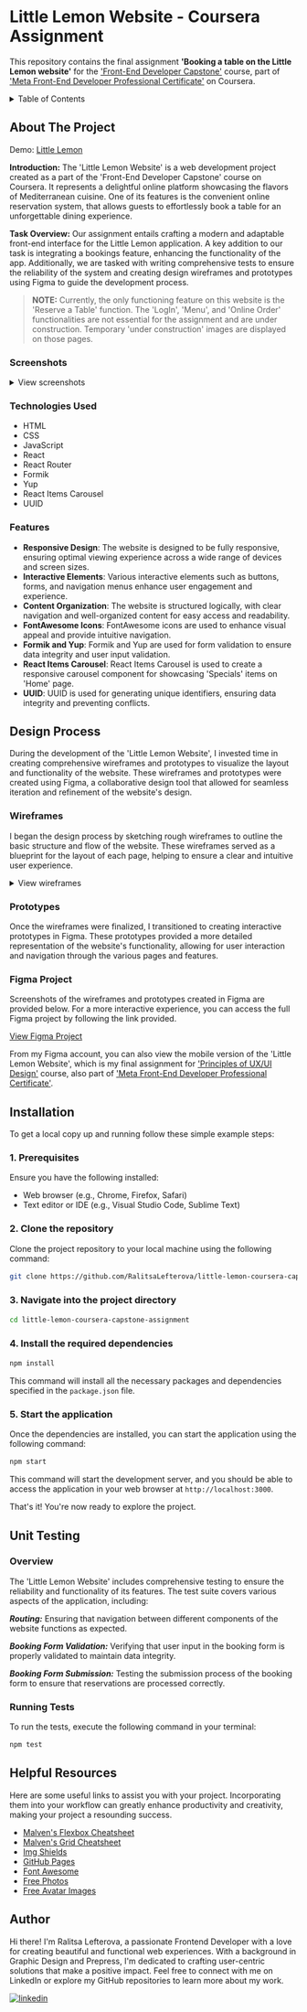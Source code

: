 # Little Lemon Website - Coursera Assignment

This repository contains the final assignment **'Booking a table on the Little Lemon website'** for the ['Front-End Developer Capstone'](https://www.coursera.org/learn/meta-front-end-developer-capstone) course, part of ['Meta Front-End Developer Professional Certificate'](https://www.coursera.org/professional-certificates/meta-front-end-developer) on Coursera.

<!-- TABLE OF CONTENTS -->
<details>
  <summary>Table of Contents</summary>
  <ol>
    <li>
      <a href="#about-the-project">About The Project</a>
      <ul>
        <li><a href="#screenshots">Screenshots</a></li>
        <li><a href="#technologies-used">Technologies Used</a></li>
        <li><a href="#features">Features</a></li>
      </ul>
    </li>
    <li>
      <a href="#design-process">Design Process</a>
      <ul>
        <li><a href="#wireframes">Wireframes</a></li>
        <li><a href="#prototypes">Prototypes</a></li>
        <li><a href="#figma-project">Figma Project</a></li>
      </ul>
    </li>
    <li><a href="#installation">Installation</a></li>
    <li><a href="#unit-testing">Unit Testing</a></li>
    <li><a href="#helpful-resources">Helpful Resources</a></li>
    <li><a href="#author">Author</a></li>
  </ol>
</details>

<!-- ABOUT THE PROJECT -->

## About The Project

Demo: [Little Lemon](https://example.com)

**Introduction:** The 'Little Lemon Website' is a web development project created as a part of the 'Front-End Developer Capstone' course on Coursera. It represents a delightful online platform showcasing the flavors of Mediterranean cuisine. One of its features is the convenient online reservation system, that allows guests to effortlessly book a table for an unforgettable dining experience.

**Task Overview:** Our assignment entails crafting a modern and adaptable front-end interface for the Little Lemon application. A key addition to our task is integrating a bookings feature, enhancing the functionality of the app. Additionally, we are tasked with writing comprehensive tests to ensure the reliability of the system and creating design wireframes and prototypes using Figma to guide the development process.

> **NOTE:** Currently, the only functioning feature on this website is the 'Reserve a Table' function. The 'LogIn', 'Menu', and 'Online Order' functionalities are not essential for the assignment and are under construction. Temporary 'under construction' images are displayed on those pages.

### Screenshots

<details>
  <summary>View screenshots</summary>
<p align="center">
[![Product Name Screen Shot][product-screenshot]](https://example.com)
</p>
</details>

### Technologies Used

- HTML
- CSS
- JavaScript
- React
- React Router
- Formik
- Yup
- React Items Carousel
- UUID

### Features

- **Responsive Design**: The website is designed to be fully responsive, ensuring optimal viewing experience across a wide range of devices and screen sizes.
- **Interactive Elements**: Various interactive elements such as buttons, forms, and navigation menus enhance user engagement and experience.
- **Content Organization**: The website is structured logically, with clear navigation and well-organized content for easy access and readability.
- **FontAwesome Icons**: FontAwesome icons are used to enhance visual appeal and provide intuitive navigation.
- **Formik and Yup**: Formik and Yup are used for form validation to ensure data integrity and user input validation.
- **React Items Carousel**: React Items Carousel is used to create a responsive carousel component for showcasing 'Specials' items on 'Home' page.
- **UUID**: UUID is used for generating unique identifiers, ensuring data integrity and preventing conflicts.

<!-- DESIGN PROCESS -->

## Design Process

During the development of the 'Little Lemon Website', I invested time in creating comprehensive wireframes and prototypes to visualize the layout and functionality of the website. These wireframes and prototypes were created using Figma, a collaborative design tool that allowed for seamless iteration and refinement of the website's design.

### Wireframes

I began the design process by sketching rough wireframes to outline the basic structure and flow of the website. These wireframes served as a blueprint for the layout of each page, helping to ensure a clear and intuitive user experience.

<details>
  <summary>View wireframes</summary>

  <p align="center"><strong>Home Page Wireframe:</strong></p>
  <p align="center">
    <img src="/src/assets/images/readme/home-page-wireframe.jpg" alt="home-page-wireframe" width="350">
  </p>

  <p align="center"><strong>About Us Wireframe:</strong></p>
  <p align="center">
    <img src="/src/assets/images/readme/about-us-wireframe.jpg" alt="about-us-wireframe" width="350">
  </p>

  <p align="center"><strong>Reservation Wireframe:</strong></p>
  <p align="center">
    <img src="/src/assets/images/readme/reservation-wireframe.jpg" alt="reservation-wireframe" width="350">
  </p>
  
  <p align="center"><strong>Booking Confirmed Wireframe:</strong></p>
  <p align="center">
    <img src="/src/assets/images/readme/booking-confirmed-wireframe.jpg" alt="booking-confirmed-wireframe" width="350">
  </p>

</details>

### Prototypes

Once the wireframes were finalized, I transitioned to creating interactive prototypes in Figma. These prototypes provided a more detailed representation of the website's functionality, allowing for user interaction and navigation through the various pages and features.

### Figma Project

Screenshots of the wireframes and prototypes created in Figma are provided below. For a more interactive experience, you can access the full Figma project by following the link provided.

[View Figma Project](link_to_figma_project)

From my Figma account, you can also view the mobile version of the 'Little Lemon Website', which is my final assignment for ['Principles of UX/UI Design'](https://www.coursera.org/learn/principles-of-ux-ui-design?specialization=meta-front-end-developer) course, also part of ['Meta Front-End Developer Professional Certificate'](https://www.coursera.org/professional-certificates/meta-front-end-developer).

<!-- INSTALLATION -->

## Installation

To get a local copy up and running follow these simple example steps:

### 1. Prerequisites

Ensure you have the following installed:

- Web browser (e.g., Chrome, Firefox, Safari)
- Text editor or IDE (e.g., Visual Studio Code, Sublime Text)

### 2. Clone the repository

Clone the project repository to your local machine using the following command:

```bash
git clone https://github.com/RalitsaLefterova/little-lemon-coursera-capstone-assignment.git
```

### 3. Navigate into the project directory

```bash
cd little-lemon-coursera-capstone-assignment
```

### 4. Install the required dependencies

```bash
npm install
```

This command will install all the necessary packages and dependencies specified in the `package.json` file.

### 5. Start the application

Once the dependencies are installed, you can start the application using the following command:

```bash
npm start
```

This command will start the development server, and you should be able to access the application in your web browser at `http://localhost:3000`.

That's it! You're now ready to explore the project.

<!-- UNIT TESTING -->

## Unit Testing

### Overview

The 'Little Lemon Website' includes comprehensive testing to ensure the reliability and functionality of its features. The test suite covers various aspects of the application, including:

**_Routing:_** Ensuring that navigation between different components of the website functions as expected.

**_Booking Form Validation:_** Verifying that user input in the booking form is properly validated to maintain data integrity.

**_Booking Form Submission:_** Testing the submission process of the booking form to ensure that reservations are processed correctly.

### Running Tests

To run the tests, execute the following command in your terminal:

```bash
npm test
```

<!-- HELPFUL RESOURCES -->

## Helpful Resources

Here are some useful links to assist you with your project. Incorporating them into your workflow can greatly enhance productivity and creativity, making your project a resounding success.

- [Malven's Flexbox Cheatsheet](https://flexbox.malven.co/)
- [Malven's Grid Cheatsheet](https://grid.malven.co/)
- [Img Shields](https://shields.io)
- [GitHub Pages](https://pages.github.com)
- [Font Awesome](https://fontawesome.com)
- [Free Photos](https://www.vecteezy.com/free-photos)
- [Free Avatar Images](https://www.freepik.com/free-photos-vectors/avatar)

<!-- AUTHOR -->

## Author

Hi there! I'm Ralitsa Lefterova, a passionate Frontend Developer with a love for creating beautiful and functional web experiences. With a background in Graphic Design and Prepress, I'm dedicated to crafting user-centric solutions that make a positive impact. Feel free to connect with me on LinkedIn or explore my GitHub repositories to learn more about my work.

[![linkedin](https://img.shields.io/badge/Ralitsa_Lefterova-0077B5?style=for-the-badge&logo=linkedin&logoColor=white)](https://www.linkedin.com/in/ralitsalefterova/)
